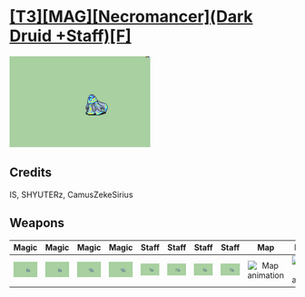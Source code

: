# [\[T3\]\[MAG\]\[Necromancer\]\(Dark Druid +Staff\)\[F\]](./)

<img src="./6.%20Magic%20(FE7)/Magic_000.png" alt="[T3][MAG][Necromancer](Dark Druid +Staff)[F] standing" />

## Credits

IS, SHYUTERz, CamusZekeSirius

## Weapons


|Magic |Magic |Magic |Magic |Staff |Staff |Staff |Staff |Map |Material |Palette |
|  :---: | :---: | :---: | :---: | :---: | :---: | :---: | :---: | :---: | :---: | :---: |
| <img alt="Magic animation" src="./6.%20Magic%20(FE7)/Magic.gif" /> | <img alt="Magic animation" src="./6.%20Magic%20(FE8)/Magic.gif" /> | <img alt="Magic animation" src="./6.%20Magic%20(Sorcress,%20Critical%20Sigil)/Magic.gif" /> | <img alt="Magic animation" src="./6.%20Magic%20(Sorcress,%20No%20Critical%20Sigil/Magic.gif" /> | <img alt="Staff animation" src="./7.%20Staff/Staff.gif" /> | <img alt="Staff animation" src="./7.%20Staff%20(CamusZekeSirius)/Staff.gif" /> | <img alt="Staff animation" src="./7.%20Staff%20(FE7%20Dark%20Effect)/Staff.gif" /> | <img alt="Staff animation" src="./7.%20Staff%20(FE8%20Dark%20Effect)/Staff.gif" /> | <img alt="Map animation" src="./Map%20Sprites/Map.gif" /> | <img alt="Material animation" src="./Material/Material.gif" /> | <img alt="Palette animation" src="./Palette/Palette.gif" /> |
